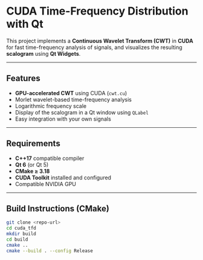 # CUDA Time-Frequency Distribution with Qt

This project implements a **Continuous Wavelet Transform (CWT)** in **CUDA** for fast time-frequency analysis of signals, and visualizes the resulting **scalogram** using **Qt Widgets**.

---

## Features

- **GPU-accelerated CWT** using CUDA (`cwt.cu`)  
- Morlet wavelet-based time-frequency analysis  
- Logarithmic frequency scale  
- Display of the scalogram in a Qt window using `QLabel`  
- Easy integration with your own signals  

---

## Requirements

- **C++17** compatible compiler  
- **Qt 6** (or Qt 5)  
- **CMake ≥ 3.18**  
- **CUDA Toolkit** installed and configured  
- Compatible NVIDIA GPU  

---

## Build Instructions (CMake)

```bash
git clone <repo-url>
cd cuda_tfd
mkdir build
cd build
cmake ..
cmake --build . --config Release
